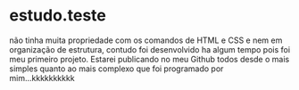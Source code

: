 # estudo.teste

não tinha muita propriedade com os comandos de HTML e CSS e nem em organização de estrutura, contudo foi desenvolvido ha algum tempo
pois foi meu primeiro projeto. Estarei publicando no meu Github todos desde o mais simples quanto ao mais complexo que foi programado por mim...kkkkkkkkkk
